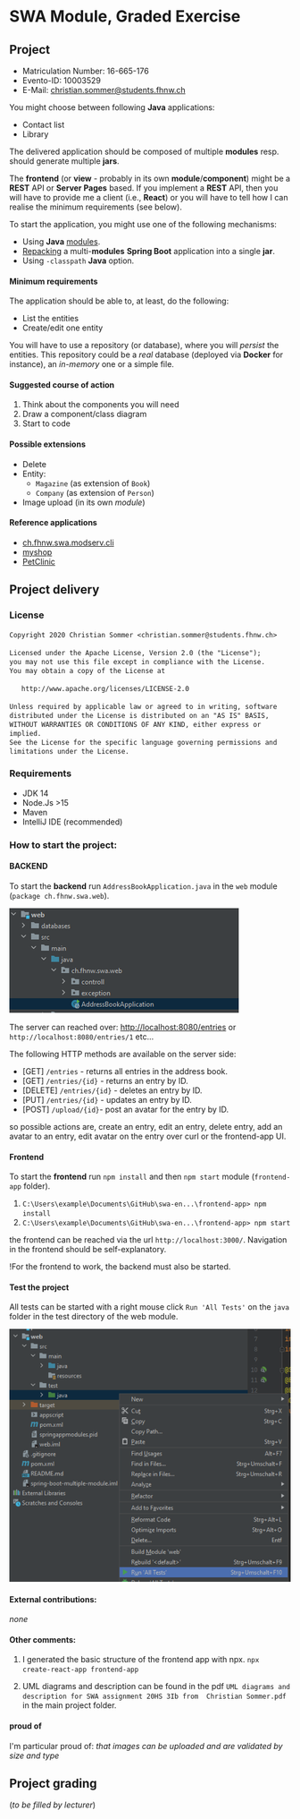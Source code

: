 # SWA Module, Graded Exercise

## Project

* Matriculation Number: 16-665-176
* Evento-ID:	10003529
* E-Mail: christian.sommer@students.fhnw.ch

You might choose between following **Java** applications:
* Contact list
* Library

The delivered application should be composed of multiple **modules** resp. should generate multiple **jars**.

The **frontend** (or **view** - probably in its own **module**/**component**) might be a **REST** API or **Server Pages** based. If you implement a **REST** API, then you will have to provide me a client (i.e., **React**) or you will have to tell how I can realise the minimum requirements (see below).

To start the application, you might use one of the following mechanisms:
* Using **Java** [modules](https://github.com/ribeaud/ch.fhnw.swa.modserv.cli/blob/master/Commands.txt).
* [Repacking](https://ribeaud.github.io/SWA/lectures/5/#10) a multi-**modules** **Spring Boot** application into a single **jar**.
* Using `-classpath` **Java** option.

#### Minimum requirements

The application should be able to, at least, do the following:
* List the entities
* Create/edit one entity

You will have to use a repository (or database), where you will _persist_ the entities. This repository could be a _real_ database (deployed via **Docker** for instance), an _in-memory_ one or a simple file.

#### Suggested course of action

1. Think about the components you will need
1. Draw a component/class diagram
1. Start to code

#### Possible extensions

* Delete
* Entity:
  * `Magazine` (as extension of `Book`)
  * `Company` (as extension of `Person`)
* Image upload (in its own *module*)

#### Reference applications

* [ch.fhnw.swa.modserv.cli](https://github.com/ribeaud/ch.fhnw.swa.modserv.cli)
* [myshop](https://github.com/ribeaud/blog-code-samples/tree/master/myshop)
* [PetClinic](https://github.com/spring-projects/spring-petclinic)

## Project delivery

### License
    Copyright 2020 Christian Sommer <christian.sommer@students.fhnw.ch>

    Licensed under the Apache License, Version 2.0 (the "License");
    you may not use this file except in compliance with the License.
    You may obtain a copy of the License at

       http://www.apache.org/licenses/LICENSE-2.0

    Unless required by applicable law or agreed to in writing, software
    distributed under the License is distributed on an "AS IS" BASIS,
    WITHOUT WARRANTIES OR CONDITIONS OF ANY KIND, either express or implied.
    See the License for the specific language governing permissions and
    limitations under the License.

### Requirements
* JDK 14
* Node.Js >15
* Maven
* IntelliJ IDE (recommended)

### How to start the project:

#### BACKEND
To start the <b>backend</b> run `AddressBookApplication.java` in the `web` module (`package ch.fhnw.swa.web`).

![abb0.png](abb0.png)

The server can reached over:
[http://localhost:8080/entries](http://localhost:8080/entries) or `http://localhost:8080/entries/1` etc...

The following HTTP methods are available on the server side:

* [GET]  `/entries` - returns all entries in the address book.
* [GET]  `/entries/{id}` - returns an entry by ID.
* [DELETE] `/entries/{id}` - deletes an entry by ID.
* [PUT] `/entries/{id}` - updates an entry by ID.
* [POST] `/upload/{id}`- post an avatar for the entry by ID.

so possible actions are, create an entry, edit an entry, delete entry, add an avatar to an entry, edit avatar on the entry
over curl or the frontend-app UI. 

#### Frontend

To start the <b>frontend</b> run `npm install` and then `npm start` module (`frontend-app` folder).

1) `C:\Users\example\Documents\GitHub\swa-en...\frontend-app> npm install`
2) `C:\Users\example\Documents\GitHub\swa-en...\frontend-app> npm start`

the frontend can be reached via the url `http://localhost:3000/`. Navigation in the frontend should be self-explanatory.

!For the frontend to work, the backend must also be started.

#### Test the project

All tests can be started with a right mouse click `Run 'All Tests'` on the `java` folder in the test directory of the web module.

![abb1.png](abb1.png)

#### External contributions: 
<i>none</i>

#### Other comments:
1) I generated the basic structure of the frontend app with npx. `npx create-react-app frontend-app`

2) UML diagrams and description can be found in the pdf `UML diagrams and description for SWA assignment 20HS 3Ib from 
   Christian Sommer.pdf` in the main project folder.

#### proud of
I'm particular proud of: <i>that images can be uploaded and are validated by size and type</i>

## Project grading

(_to be filled by lecturer_)
